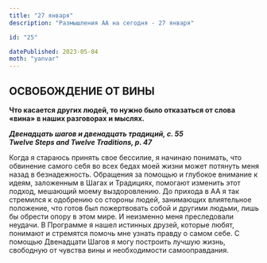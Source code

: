 ```yaml
---
title: "27 января"
description: "Размышления АА на сегодня - 27 января"

id: "25"

datePublished: 2023-05-04
moth: "yanvar"
---
```


## ОСВОБОЖДЕНИЕ ОТ ВИНЫ

**Что касается других людей, то нужно было отказаться от слова «вина» в наших
разговорах и мыслях.**

**_Двенадцать шагов и двенадцать традиций, с. 55  
Twelve Steps and Twelve Traditions, p. 47_**

Когда я стараюсь принять свое бессилие, я начинаю понимать, что обвинение
самого себя во всех бедах моей жизни может потянуть меня назад в
безнадежность. Обращения за помощью и глубокое внимание к идеям, заложенным в
Шагах и Традициях, помогают изменить этот подход, мешающий моему
выздоровлению. До прихода в АА я так стремился к одобрению со стороны людей,
занимающих влиятельное положение, что готов был пожертвовать собой и другими
людьми, лишь бы обрести опору в этом мире. И неизменно меня преследовали
неудачи. В Программе я нашел истинных друзей, которые любят, понимают и
стремятся помочь мне узнать правду о самом себе. С помощью Двенадцати Шагов я
могу построить лучшую жизнь, свободную от чувства вины и необходимости
самооправдания.
